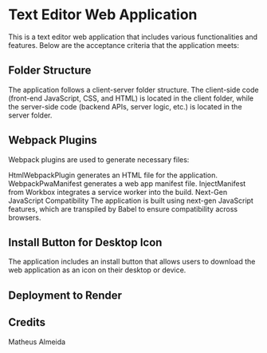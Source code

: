 # Text Editor Web Application

This is a text editor web application that includes various functionalities and features. Below are the acceptance criteria that the application meets:

## Folder Structure

The application follows a client-server folder structure. The client-side code (front-end JavaScript, CSS, and HTML) is located in the client folder, while the server-side code (backend APIs, server logic, etc.) is located in the server folder.

## Webpack Plugins

Webpack plugins are used to generate necessary files:

HtmlWebpackPlugin generates an HTML file for the application.
WebpackPwaManifest generates a web app manifest file.
InjectManifest from Workbox integrates a service worker into the build.
Next-Gen JavaScript Compatibility
The application is built using next-gen JavaScript features, which are transpiled by Babel to ensure compatibility across browsers.

## Install Button for Desktop Icon

The application includes an install button that allows users to download the web application as an icon on their desktop or device.

## Deployment to Render


## Credits

Matheus Almeida
